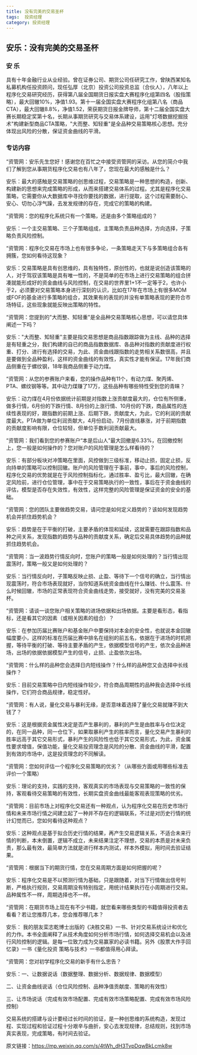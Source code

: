 ```yaml
---
title: 没有完美的交易圣杯
tags:  投资经理
category: 投资经理
---
```


## 安乐：没有完美的交易圣杯


### 安 乐
具有十年金融行业从业经验。曾在证券公司、期货公司任研究工作，曾陕西某知名私募机构任投资顾问，现任弘厚（北京）投资公司投资总监（合伙人），八年以上程序化交易研究经历，获得第八届全国期货日报实盘大赛程序化组第四名（股指策略），最大回辙10%，净值1.93。第十一届全国实盘大赛程序化组第八名（商品CTA），最大回辙8.8%，净值1.52，荣获期货日报金牌导师，第十二届全国实盘大赛长期稳定奖第十名，长期从事期货研究与交易体系建设，运用"灯塔数据挖掘技术"构建新型商品CTA策略，"大而整、知轻重"是全品种交易策略核心思想。充分体现出风险的分散，保证资金曲线的平滑。


### 专访内容

“资管网：安乐先生您好！感谢您在百忙之中接受资管网的采访。从您的简介中我们了解到您从事期货程序化交易也有八年了，您现在最大的感触是什么？

安乐：最大的感触是交易策略的创思维过程，交易策略是一种思想的构造，创新、构建新的思想来完成策略的形成，从而来搭建交易体系的过程。尤其是程序化交易策略，它需要你从大数据库中寻找你要找的数据，进行提取，这个过程需要耐心、安心、切勿心浮气躁，去发发规律的存在，完成它的策略的构建。

“资管网：您的程序化系统只有一个策略，还是由多个策略组成的？

安乐：一个主交易策略、三个子策略组成，主策略负责品种选择，方向选择，子策略负责风险控制。

“资管网：程序化交易在市场上也有很多争论，一条策略走天下与多策略组合各有拥簇，您如何看待这现象？

安乐：交易策略是具有创思维的，具有独特性，原创性的，也就是说创造该策略的人，对于驾驭该策略是具有唯一性的，不是简单的在市场上进行交易策略的组合拼凑就能形成好的资金曲线与风险控制，在交易的世界里1+1不一定等于2，也许小于2，必须要对交易策略本身进行深刻的认识，比如在17年在市场上有很多MOM或FOF的基金进行多策略的组合，其效果有的表现的并没有单策略表现的更符合市场特征，这些现象就能反映出策略的特性。

“资管网：您提到的"大而整、知轻重"是全品种交易策略核心思想，可以请您具体阐述一下吗？


安乐："大而整、知轻重"主要是指交易思想是商品指数跟踪做为主线、品种的选择是有轻重之分，我们构建的自已的商品指数数据库、各品种对指数的贡献度进行权重、打分、进行有选择的交易，为此、资金曲线跟指数的走势相关系数很高，并且是要做到全品种盈利，这样的资金曲线的有效性，真实性才能有保证。17年我们商品侧重在于螺纹钢，18年我商品侧重于动力煤。

“资管网：从您的参赛账户来看，您的操作品种有11个，有动力煤、聚丙烯、PTA、螺纹钢等等。其中动力煤赚了17万，这些品种有哪些特性受到您的青睐？

安乐：动力煤在4月份依据统计前期是对指数上涨贡献度最大的，仓位有所侧重，做多行情，6月份的下跌行情、8月份的上涨行情、10月份的下跌，商品属性的连续性表现的好，跟指数的前期上涨、后期下跌，贡献度大，为此，它的利润的贡献度最大。PTA做为单位利润贡献大，4月份启动，7月份直线暴涨，对于前期指数的贡献度影响有限，仓位较轻，但单位手数利润贡献最大。

“资管网：我们看到您的参赛账户“本是后山人”最大回撤是6.33%，在回撤控制上，您一般是如何操作的？您对账户的风险管理是怎么样看待的？

安乐：有部分板块对冲策略在里面，风控做到三级标准，移动止损，固定止损，反向持单的策略可以控制回辙。账户的风险管理在于事前，事中，事后的风险控制，程序化交易的优势就是在于风险控制指标化，通过胜率、盈亏比，最大回辙，在确定风险前，进行仓位管理，事中在于交易策略执行的一致性，事后在于资金曲线的评估，模型是否存在失效性，有效性，这样完整的风险管理是保证资金的安全的基础。

“资管网：您的团队主要做趋势交易，请问您是如何定义趋势的？该如何发现趋势机会并抓住趋势机会？

安乐：趋势是在于平衡的打破，主要矛盾的体现和延续，这就需要在跟踪指数和品种之间关系，发现指数的趋势与品种的贡献度关系，确定后交易具体趋势的品种就抓住趋势机会。

“资管网：当一波趋势行情反向时，您账户的策略一般是如何处理的？当行情出现震荡时，策略一般又是如何处理的？

安乐：当行情反向时，子策略反映止损、止盈、等待下一个信号的确立，当行情出现震荡时，符合市场表现就好，当你知道系统资金曲线在什么赚钱、什么震荡、什么时候回辙，市场的正常表现符合资金曲线走势，接受就好，没有完美的交易圣杯。

“资管网：请谈一谈您账户相关策略的进场依据和出场依据。主要是看形态，看指标，还是看其它的因素（或相关因素的组合）？

安乐：在参加历届比赛账户和基金账户中要保持对本金的安全性，也就说本金回辙幅度要小，这样的标准在历届比赛中排名在组别的前五名，依据在于进场的时机把握，等待平衡的打破、等待主要矛盾的产生，依据模型信号的产生，依次全品种进场，出场的依据依据模型产生的信号，止损、止盈依次出场。

“资管网：什么样的品种您会选择日内短线操作？什么样的品种您又会选择中长线操作？

安乐：目前交易策略中日内短线操作较少，符合商品周期性的品种我会选择中长线操作，它们符合商品规律，稳定性好。

“资管网：有人说，量化交易与暴利无缘，是否意味着选择了量化交易就赚不到大钱了？

安乐：这是根据资金属性决定是否产生暴利的，暴利的产生是由胜率与仓位决定的，在同一品种，同一仓位下，如果取暴利产生的胜率而言，量化交易产生暴利的胜率远高于其它交易形式，暴利产生的风险性也低于其它交易形式，为此，资金属性要求增值，保值功能，量化交易投资理念是风险的分散、资金曲线的平滑，配置到有效的市场中，这是投资理念的不同解读。

“资管网：您如何评估一个程序化交易策略的优劣？（从哪些方面或用哪些标准去评价一个策略）

安乐：理论的支持，实践的支持，客观真实的市场表现与交易策略的一致性的保持，客观看待交易策略的有效性，长期实盘资金曲线最能客观表现策略的优劣。

“资管网：目前市场上对程序化交易还有一种观点，认为程序化交易在历史市场行情和未来市场行情之间建立起了一种并不存在的逻辑联系，不过是对历史行情的统计幻觉而已，您如何看待这种观点？

安乐：这种观点是基于拟合历史行情的结果，再产生交易逻辑关系，不适合未来行情的判断，本末倒置，逻辑不成立，未来结果注定不理想，交易的本质是对未来负责，那么最有效，最简单方法就是进行样本内测试，样本外模拟，用时间去验证结果。

“资管网：根据当下的期货行情，您在交易周期方面是如何把握的呢？

安乐：程序化交易是不以预测行情为基础，只是跟随着，对当下行情做出信号判断，严格执行规则，交易周期没有特别指定，用统计结果执行在小周期进行交易。品种属性不一样，周期选择也不一样。

“资管网：在期货市场上现在有不少书籍，就您看来哪些类型的书籍值得投资者去看看？若让您推荐几本，您会推荐哪几本？

安乐： 我的朋友栾志乾博士出版的《决胜交易》一书、针对交易系统设计和优化的力作。本书全面阐释了从技术角度如何分析市场行情，如何选择交易机会以及进行风险控制的逻辑。是每一位致力成为交易赢家的必读书籍。另外《股票大作手回忆录》一书《量化投资 策略与技术》一书都值得用心拜读。

“资管网：您对初学程序化交易的新手有什么忠告？

安乐：一、让数据说话（数据整理、数据分析、数据规律、数据模型）


二、让资金曲线说话（仓位风险控制、品种净值贡献度、策略的有效性）


三、让市场说话（完成有效市场配置、完成有效市场策略配置、完成有效市场风险控制）


交易系统的搭建与设计要经过长时间的验证，是一种创思维的系统构造，发现过程、实现过程和验证过程十分艰辛与曲折，安心去发现规律，总结规则，找到市场真实表现，完成策略，有时间去验证。

原文链接：https://mp.weixin.qq.com/s/4tWh_dH3TvpDqwBkLcmk8w

